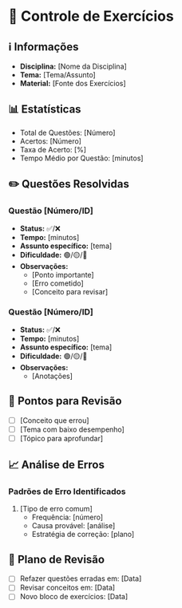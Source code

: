 # 📘 Controle de Exercícios

## ℹ️ Informações
- **Disciplina:** [Nome da Disciplina]
- **Tema:** [Tema/Assunto]
- **Material:** [Fonte dos Exercícios]

## 📊 Estatísticas
- Total de Questões: [Número]
- Acertos: [Número]
- Taxa de Acerto: [%]
- Tempo Médio por Questão: [minutos]

## ✏️ Questões Resolvidas

### Questão [Número/ID]
- **Status:** ✅/❌
- **Tempo:** [minutos]
- **Assunto específico:** [tema]
- **Dificuldade:** 🟢/🟡/🔴
- **Observações:**
  - [Ponto importante]
  - [Erro cometido]
  - [Conceito para revisar]

### Questão [Número/ID]
- **Status:** ✅/❌
- **Tempo:** [minutos]
- **Assunto específico:** [tema]
- **Dificuldade:** 🟢/🟡/🔴
- **Observações:**
  - [Anotações]

## 🎯 Pontos para Revisão
- [ ] [Conceito que errou]
- [ ] [Tema com baixo desempenho]
- [ ] [Tópico para aprofundar]

## 📈 Análise de Erros
### Padrões de Erro Identificados
1. [Tipo de erro comum]
   - Frequência: [número]
   - Causa provável: [análise]
   - Estratégia de correção: [plano]

## 🔄 Plano de Revisão
- [ ] Refazer questões erradas em: [Data]
- [ ] Revisar conceitos em: [Data]
- [ ] Novo bloco de exercícios: [Data]